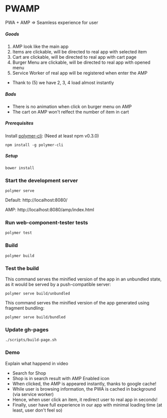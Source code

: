 # PWAMP

PWA + AMP => Seamless experience for user

##### Goods

1. AMP look like the main app
2. Items are clickable, will be directed to real app with selected item
3. Cart are clickable, will be directed to real app with cart page
4. Burger Menu are clickable, will be directed to real app with opened menu
5. Service Worker of real app will be registered when enter the AMP

* Thank to (5) we have 2, 3, 4 load almost instantly 

##### Bads

- There is no animation when click on burger menu on AMP
- The cart on AMP won't relfect the number of item in cart

##### Prerequisites

Install [polymer-cli](https://github.com/Polymer/polymer-cli):
(Need at least npm v0.3.0)

    npm install -g polymer-cli


##### Setup
    bower install

### Start the development server

    polymer serve
    
Default: http://localhost:8080/

AMP: http://localhost:8080/amp/index.html

### Run web-component-tester tests

    polymer test

### Build

    polymer build

### Test the build

This command serves the minified version of the app in an unbundled state, as it would be served by a push-compatible server:

    polymer serve build/unbundled
    
This command serves the minified version of the app generated using fragment bundling:

    polymer serve build/bundled

### Update gh-pages
    ./scripts/build-page.sh 
    
### Demo
[](https://i.imgur.com/7wwNO9a.gifv)

Explain what happend in video

- Search for Shop
- Shop is in search result with AMP Enabled icon 
- When clicked, the AMP is appeared instantly, thanks to google cache!
- While user is browsing information, the PWA is cached in background (via service worker)
- Hence, when user click an item, it redirect user to real app in seconds!
- Finally, user have full experience in our app with minimal loading time (at least, user don't feel so)
